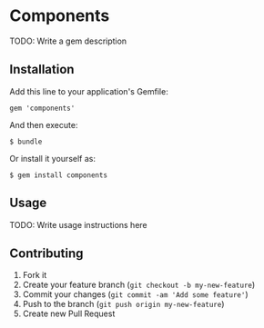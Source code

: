 # Components

TODO: Write a gem description

## Installation

Add this line to your application's Gemfile:

    gem 'components'

And then execute:

    $ bundle

Or install it yourself as:

    $ gem install components

## Usage

TODO: Write usage instructions here

## Contributing

1. Fork it
2. Create your feature branch (`git checkout -b my-new-feature`)
3. Commit your changes (`git commit -am 'Add some feature'`)
4. Push to the branch (`git push origin my-new-feature`)
5. Create new Pull Request
